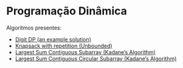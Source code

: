 # Programação Dinâmica

Algoritmos presentes:

- [Digit DP (an example solution)](digitDP.cpp)
- [Knapsack with repetition (Unbounded)](knaspsackUnbounded.cpp)
- [Largest Sum Contiguous Subarray (Kadane’s Algorithm)](kadane.cpp)
- [Largest Sum Contiguous Circular Subarray (Kadane’s Algorithm)](kadaneCircular.cpp)